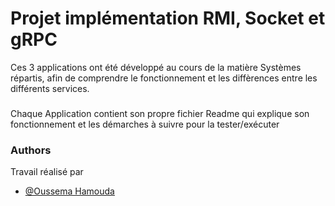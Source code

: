 # Projet implémentation RMI, Socket et gRPC

Ces 3 applications ont été développé au cours de la matière Systèmes répartis, afin de comprendre le fonctionnement et les diffèrences entre les différents services.


### 

Chaque Application contient son propre fichier Readme qui explique son fonctionnement et les démarches à suivre pour la tester/exécuter


### Authors
Travail réalisé par 
- [@Oussema Hamouda](https://www.github.com/oussemaha)
